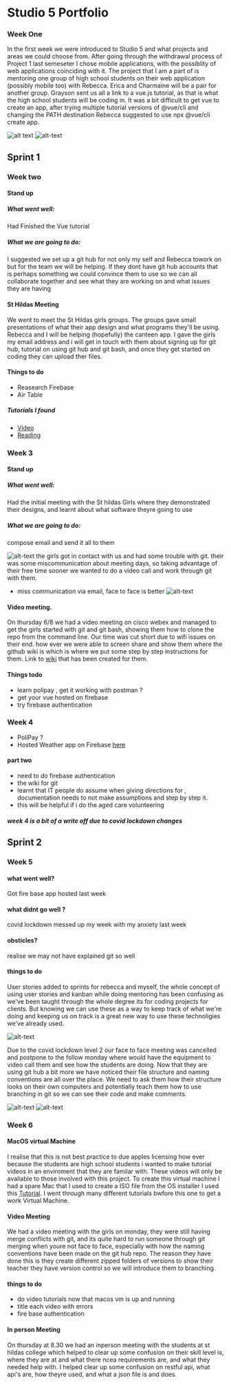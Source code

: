 # Studio 5 Portfolio

### Week One
In the first week we were introduced to Studio 5 and what projects and areas we could choose from. After going through the withdrawal process of Project 1 last semeseter I chose mobile applications, with the possiblity of web applications coinciding with it. 
The project that I am a part of is mentoring one group of high school students on their web application (possibly mobile too) with Rebecca. Erica and Charmaine will be a pair for another group.
Grayson sent us all a link to a vue.js tutorial, as that is what the high school students will be coding in. It was a bit difficult to get vue to create an app, after trying multiple tutorial versions of @vue/cli and changing the PATH destination Rebecca suggested to use npx @vue/cli create app.

![alt text](https://i.ibb.co/HF6pgRq/cold.png)
![alt-text](https://i.ibb.co/b1ywm9n/hot.png)
## Sprint 1
### Week two
#### Stand up 
##### What went well:
Had Finished the Vue tutorial
##### What we are going to do:
I suggested we set up a git hub for not only my self and Rebecca towork on but for the team we will be helping. If they dont have git hub accounts that is perhaps something we could convince them to use so we can all collaborate together and see what they are working on and what issues they are having 

#### St Hildas Meeting
We went to meet the St Hildas girls groups. The groups gave small presentations of what their app design and what programs they'll be using. Rebecca and I will be helping (hopefully) the canteen app. I gave the girls my email address and i will get in touch with them about signing up for git hub, tutorial on using git hub and git bash, and once they get started on coding they can upload ther files. 

#### Things to do 
- Reasearch Firebase
- Air Table
##### Tutorials I found 
- [Video](https://www.youtube.com/watch?v=SWYqp7iY_Tc)
- [Reading](https://product.hubspot.com/blog/git-and-github-tutorial-for-beginners)
### Week 3
#### Stand up 
##### What went well:
Had the initial meeting with the St hildas Girls where they demonstrated their designs, and learnt about what software theyre going to use
##### What we are going to do:
compose email and send it all to them 

 ![alt-text](https://i.ibb.co/SfKgPRn/Capture.png)
 the girls got in contact with us and had some trouble with git. their was some miscommunication about meeting days, so taking advantage of their free time sooner we wanted to do a video call and work through git with them. 
 - miss communication via email, face to face is better 
![alt-text](https://i.ibb.co/yyZ8d1b/portfolio-image-2.png)
#### Video meeting.
On thursday 6/8 we had a video meeting on cisco webex and managed to get the girls started with git and git bash, showing them how to clone the repo from the command line. Our time was cut short due to wifi issues on their end. how ever we were able to screen share and show them where the github wiki is which is where we put some step by step instructions for them. 
Link to [wiki](https://github.com/kcharters89/Studio5-CanteenApp/wiki) that has been created for them. 
#### Things todo
- learn polipay , get it working with postman ? 
- get your vue hosted on firebase
- try firebase authentication

### Week 4
- PoliPay ?
- Hosted Weather app on Firebase [here](https://hostweatherapp.web.app/)
#### part two
- need to do firebase authentication
- the wiki for git 
- learnt that IT people do assume when giving directions for , documentation needs to not make assumptions and step by step it. 
- this will be helpful if i do the aged care volunteering 
##### week 4 is a bit of a write off due to covid lockdown changes

## Sprint 2
### Week 5
#### what went well? 
Got fire base app hosted last week
#### what didnt go well ?
covid lockdown messed up my week with my anxiety last week 
#### obsticles?
realise we may not have explained git so well

#### things to do
User stories added to sprints for rebecca and myself, the whole concept of using user stories and kanban while doing mentoring has been confusing as we've been taught through the whole degree its for coding projects for clients. But knowing we can use these as a way to keep track of what we're doing and keeping us on track is a great new way to use these technoligies we've already used.

![alt-text](https://i.ibb.co/Mh4fH8B/user-stories-on-kanban.png)

Due to the covid lockdown level 2 our face to face meeting was cancelled and postpone to the follow monday where would have the equipment to video call them and see how the students are doing. Now that they are using git hub a bit more we have noticed their file structure and naming conventions are all over the place. We need to ask them how their structure looks on their own computers and potentially teach them how to use branching in git so we can see their code and make comments. 

 ![alt-text](https://i.ibb.co/wMHS9L4/file-structure.png)
 ![alt-text](https://i.ibb.co/T4Hnx8q/version-control.png)
### Week 6
#### MacOS virtual Machine
I realise that this is not best practice to due apples licensing how ever because the students are high school students i wanted to make tutorial videos in an enviroment that they are familar with.
These videos will only be avaliable to those involved with this project. 
To create this virtual machine I had a spare Mac that I used to create a ISO file from the OS installer 
I used this [Tutorial](https://www.soupbowl.io/2020/04/macos-in-virtualbox/).
I went through many different tutorials bwfore this one to get a work Virtual Machine. 

#### Video Meeting 
We had a video meeting with the girls on monday, they were still having merge conflicts with git, and its quite hard to run someone through git merging when youre not face to face, especially with how the naming conventions have been made on the git hub repo. The reason they have done this is they create different zipped folders of versions to show their teacher they have version control so we will introduce them to branching.

#### things to do
- do video tutorials now that macos vm is up and running
 - title each video with errors
- fire base authentication 

#### In person Meeting
On thursday at 8.30 we had an inperson meeting with the students at st hildas college which helped to clear up some confusion on their skill level is, where they are at and what there ncea requirements are, and what they needed help with.
I helped clear up some confusion on restful api, what api's are, how theyre used, and what a json file is and does.
